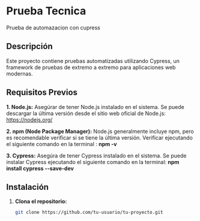 # Prueba Tecnica 

Prueba de automazacion con cupress

## Descripción

Este proyecto contiene pruebas automatizadas utilizando Cypress, un framework de pruebas de extremo a extremo para aplicaciones web modernas.

## Requisitos Previos

 **1. Node.js:** Asegúrar de tener Node.js instalado en el sistema. Se puede descargar la última versión desde el sitio web oficial de Node.js: https://nodejs.org/

**2. npm (Node Package Manager):** Node.js generalmente incluye npm, pero es recomendable verificar si se tiene la última versión. Verificar ejecutando el siguiente comando en la terminal : **npm -v**


**3. Cypress:** Asegúra de tener Cypress instalado en el sistema. Se puede instalar Cypress ejecutando el siguiente comando en la terminal: **npm install cypress --save-dev**




## Instalación

1. **Clona el repositorio:**

   ```bash
   git clone https://github.com/tu-usuario/tu-proyecto.git

